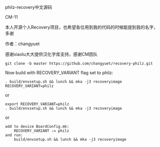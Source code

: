 philz-recovery中文源码

CM-11

本人开源个人Recovery项目，也希望各位用到我的代码的时候能提到我的名字，多谢

作者：changyuet

感谢xiaolu大大提供汉化字库支持，感谢CM团队

    git clone -b master https://github.com/changyuet/recovery-philz.git

Now build with RECOVERY_VARIANT flag set to philz:

    . build/envsetup.sh && lunch && mka -j3 recoveryimage RECOVERY_VARIANT=philz

or

    export RECOVERY_VARIANT=philz
    . build/envsetup.sh && lunch && mka -j3 recoveryimage

or

    add to device BoardConfig.mk:
        RECOVERY_VARIANT := philz
    and run:
        build/envsetup.sh && lunch && mka -j3 recoveryimage

